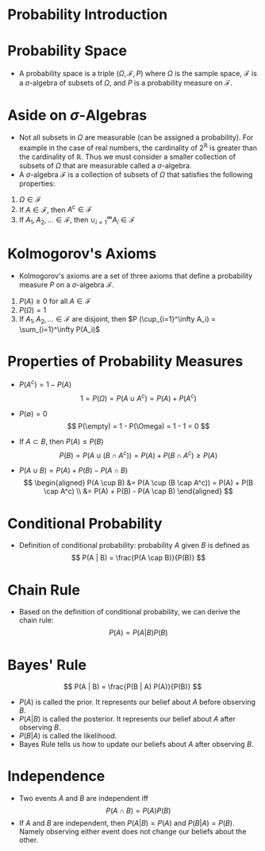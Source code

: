 Probability Introduction
======================================

# Probability Space 
* A probability space is a triple $(\Omega, \mathcal{F}, P)$ where $\Omega$ is the sample space, $\mathcal{F}$ is a $\sigma$-algebra of subsets of $\Omega$, and $P$ is a probability measure on $\mathcal{F}$.

# Aside on $\sigma$-Algebras
* Not all subsets in $\Omega$ are measurable (can be assigned a probability). For example in the case of real numbers, the cardinality of $2^\mathbb{R}$ is greater than the cardinality of $\mathbb{R}$. Thus we must consider a smaller collection of subsets of $\Omega$ that are measurable called a $\sigma$-algebra.
* A $\sigma$-algebra $\mathcal{F}$ is a collection of subsets of $\Omega$ that satisfies the following properties:
1. $\Omega \in \mathcal{F}$
2. If $A \in \mathcal{F}$, then $A^c \in \mathcal{F}$
3. If $A_1, A_2, ... \in \mathcal{F}$, then $\cup_{i=1}^\infty A_i \in \mathcal{F}$
 

# Kolmogorov's Axioms
* Kolmogorov's axioms are a set of three axioms that define a probability measure $P$ on a $\sigma$-algebra $\mathcal{F}$.
1. $P(A) \ge 0$ for all $A \in \mathcal{F}$
2. $P(\Omega) = 1$
3. If $A_1, A_2, ... \in \mathcal{F}$ are disjoint, then $P (\cup_{i=1}^\infty A_i) = \sum_{i=1}^\infty P(A_i)$

# Properties of Probability Measures
* $P(A^c) = 1 - P(A)$
$$
1 = P(\Omega) = P(A \cup A^c) = P(A) + P(A^c)
$$

* $P(\emptyset) = 0$
$$
P(\empty) = 1 - P(\Omega) = 1 - 1 = 0
$$

* If $A \subset B$, then $P(A) \le P(B)$
$$
P(B) = P(A \cup (B \cap A^c)) = P(A) + P(B \cap A^c) \ge P(A)
$$

* $P(A \cup B) = P(A) + P(B) - P(A \cap B)$
$$
\begin{aligned}
P(A \cup B) &= P(A \cup (B \cap A^c)) = P(A) + P(B \cap A^c) \\ 
&= P(A) + P(B) - P(A \cap B)
\end{aligned}
$$

# Conditional Probability
* Definition of conditional probability: probability $A$ given $B$ is defined as 
$$
P(A | B) = \frac{P(A \cap B)}{P(B)}
$$

# Chain Rule 
* Based on the definition of conditional probability, we can derive the chain rule:
$$
P(A) = P(A | B) P(B)
$$

# Bayes' Rule
$$
P(A | B) = \frac{P(B | A) P(A)}{P(B)}
$$
* $P(A)$ is called the prior. It represents our belief about $A$ before observing $B$.
* $P(A | B)$ is called the posterior. It represents our belief about $A$ after observing $B$.
* $P(B | A)$ is called the likelihood.
* Bayes Rule tells us how to update our beliefs about $A$ after observing $B$.

# Independence
* Two events $A$ and $B$ are independent iff
$$
P(A \cap B) = P(A) P(B)
$$
* If $A$ and $B$ are independent, then $P(A | B) = P(A)$ and $P(B | A) = P(B)$. Namely observing either event does not change our beliefs about the other.


